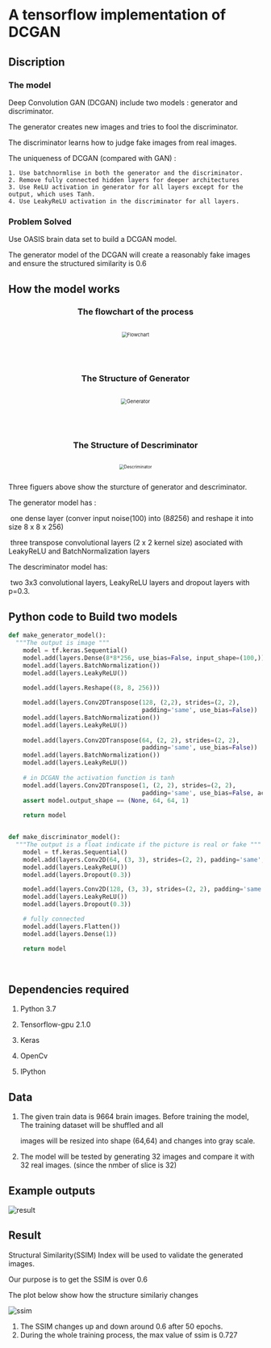 # A tensorflow implementation of  DCGAN



## Discription 

### The model

Deep Convolution GAN (DCGAN) include two models : generator and discriminator.

The generator creates new images and tries to fool the discriminator. 

The discriminator learns how to judge fake images from real images. 

The uniqueness of DCGAN (compared with GAN) :

 	1. Use batchnormlise in both the generator and the discriminator.
 	2. Remove fully connected hidden layers for deeper architectures
 	3. Use ReLU activation in generator for all layers except for the output, which uses Tanh.
 	4. Use LeakyReLU activation in the discriminator for all layers.

### Problem Solved

Use OASIS brain data set to build a DCGAN model. 

The generator model of the DCGAN will create a reasonably fake images and ensure the structured similarity is 0.6 





## How the model works

<div align="center">
  <h3>The flowchart of the  process</h3>
  <img src= "images/Flowchat.png" alt="Flowchart"
       style="zoom:67%;border:10px;margin:20px">
  <br><br><br>
  <h3>The Structure of Generator</h3>
  <img src="images/Generator structure.png" alt="Generator"
       style="zoom:70%;border:10px;margin:20px">
  <br><br><br>
  <h3>The Structure of Descriminator</h3>
  <img src="images/Descriminator.png" alt="Descriminator"
       style="zoom:60%;border:10px;margin:20px">
</div>



Three figuers above show the sturcture of generator and descriminator. 

The generator model has :

​	one dense layer (conver input noise(100) into (8*8*256) and reshape it into size 8 x 8 x 256)

​	three transpose convolutional layers (2 x 2 kernel size) asociated with LeakyReLU and BatchNormalization layers

The descriminator model has:

​	two 3x3 convolutional layers, LeakyReLU layers and dropout layers with p=0.3.



## Python code to Build two models

```python
def make_generator_model():
  """The output is image """
    model = tf.keras.Sequential()
    model.add(layers.Dense(8*8*256, use_bias=False, input_shape=(100,)))
    model.add(layers.BatchNormalization())
    model.add(layers.LeakyReLU())
    
    model.add(layers.Reshape((8, 8, 256)))

    model.add(layers.Conv2DTranspose(128, (2,2), strides=(2, 2), 
                                     padding='same', use_bias=False))
    model.add(layers.BatchNormalization())
    model.add(layers.LeakyReLU())
    
    model.add(layers.Conv2DTranspose(64, (2, 2), strides=(2, 2), 
                                     padding='same', use_bias=False))
    model.add(layers.BatchNormalization())
    model.add(layers.LeakyReLU())
    
    # in DCGAN the activation function is tanh
    model.add(layers.Conv2DTranspose(1, (2, 2), strides=(2, 2), 
                                     padding='same', use_bias=False, activation='tanh'))
    assert model.output_shape == (None, 64, 64, 1)
    
    return model


def make_discriminator_model():
  """The output is a float indicate if the picture is real or fake """
    model = tf.keras.Sequential()
    model.add(layers.Conv2D(64, (3, 3), strides=(2, 2), padding='same',input_shape=[64, 64, 1]))
    model.add(layers.LeakyReLU())
    model.add(layers.Dropout(0.3))

    model.add(layers.Conv2D(128, (3, 3), strides=(2, 2), padding='same'))
    model.add(layers.LeakyReLU())
    model.add(layers.Dropout(0.3))

    # fully connected
    model.add(layers.Flatten())
    model.add(layers.Dense(1))

    return model
```

​	

## Dependencies required

  1. Python 3.7 

  2. Tensorflow-gpu 2.1.0

  3. Keras

  4. OpenCv

  5. IPython

     

## Data

1. The given train data is 9664 brain images. Before training the model, The training dataset will be shuffled and all

   images will be resized into shape (64,64) and changes into gray scale.

2. The model will be tested by generating 32 images and compare it with 32 real images. (since the nmber of slice is 32)



## Example outputs



![result](images/result.png)





## Result

Structural Similarity(SSIM) Index will be used to validate the generated images. 

Our purpose is to get the  SSIM is over 0.6

The plot below show how the  structure similariy changes 

![ssim](images/ssim.png)

1. The  SSIM changes up and down around 0.6 after 50 epochs.
2. During the whole training process, the max value of ssim is 0.727

